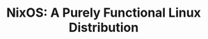 ---
title: ! 'NixOS: A Purely Functional Linux Distribution'
paper-url: http://nixos.org/~eelco/pubs/nixos-jfp-final.pdf
authors:
- Eelco Dolstra
- Andres Löh
- Nicolas Pierron
type: paper
tags:
- nix
doHaskell-type: research paper
dohaskell-year: 2010
---